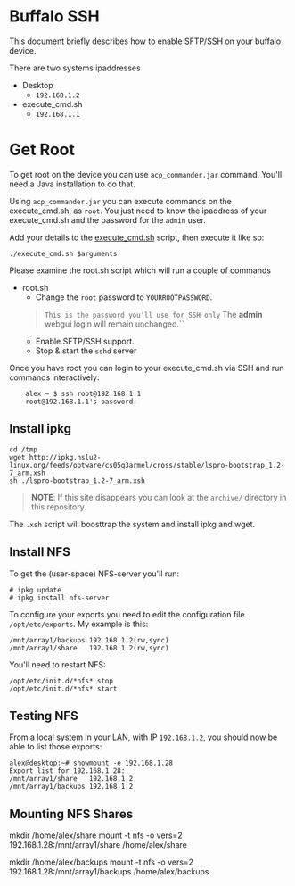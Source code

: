 # Buffalo SSH

This document briefly describes how to enable SFTP/SSH  on your buffalo device.

There are two systems ipaddresses

* Desktop
  * `192.168.1.2`
* execute_cmd.sh
  * `192.168.1.1`


# Get Root

To get root on the device you can use `acp_commander.jar` command. You'll need a Java installation to do that.

Using `acp_commander.jar` you can execute commands on the execute_cmd.sh, as `root`. You just need to know the ipaddress of your execute_cmd.sh and the password for the `admin` user.

Add your details to the [execute_cmd.sh](execute_cmd.sh) script, then execute it like so:

    ./execute_cmd.sh $arguments

Please examine the root.sh script which will run a couple of commands

* root.sh
  * Change the `root` password to `YOURROOTPASSWORD`.
  >`This is the password you'll use for SSH only` The **admin** webgui login will remain unchanged.``
  * Enable SFTP/SSH support.
  * Stop & start the `sshd` server


Once you have root you can login to your execute_cmd.sh via SSH and run commands
interactively:

```
    alex ~ $ ssh root@192.168.1.1
    root@192.168.1.1's password:
```

## Install ipkg

```
cd /tmp
wget http://ipkg.nslu2-linux.org/feeds/optware/cs05q3armel/cross/stable/lspro-bootstrap_1.2-7_arm.xsh
sh ./lspro-bootstrap_1.2-7_arm.xsh
```

> **NOTE**: If this site disappears you can look at the `archive/` directory in this repository.

The `.xsh` script will boosttrap the system and install ipkg and wget.


## Install NFS

To get the (user-space) NFS-server you'll run:
```
# ipkg update
# ipkg install nfs-server
```
To configure your exports you need to edit the configuration file
`/opt/etc/exports`.  My example is this:

```
/mnt/array1/backups 192.168.1.2(rw,sync)
/mnt/array1/share   192.168.1.2(rw,sync)
```

You'll need to restart NFS:

```
/opt/etc/init.d/*nfs* stop
/opt/etc/init.d/*nfs* start
```

## Testing NFS

From a local system in your LAN, with IP `192.168.1.2`, you should now
be able to list those exports:

```
alex@desktop:~# showmount -e 192.168.1.28
Export list for 192.168.1.28:
/mnt/array1/share   192.168.1.2
/mnt/array1/backups 192.168.1.2
```

## Mounting NFS Shares

mkdir /home/alex/share
mount  -t nfs -o vers=2 192.168.1.28:/mnt/array1/share /home/alex/share

mkdir /home/alex/backups
mount  -t nfs -o vers=2 192.168.1.28:/mnt/array1/backups /home/alex/backups

